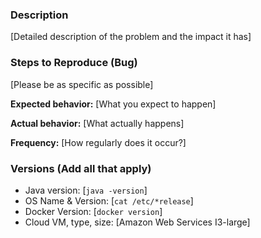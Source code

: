 <!-- 
By filing an Issue, you are expected to comply with the Code of Conduct, 
including treating everyone with respect.

Not all sections will apply to all issue types.
-->

### Description
[Detailed description of the problem and the impact it has]

### Steps to Reproduce (Bug)
[Please be as specific as possible]

**Expected behavior:** [What you expect to happen]

**Actual behavior:** [What actually happens]

**Frequency:** [How regularly does it occur?]

### Versions (Add all that apply)
* Java version: [`java -version`]
* OS Name & Version: [`cat /etc/*release`]
* Docker Version: [`docker version`]
* Cloud VM, type, size: [Amazon Web Services I3-large]